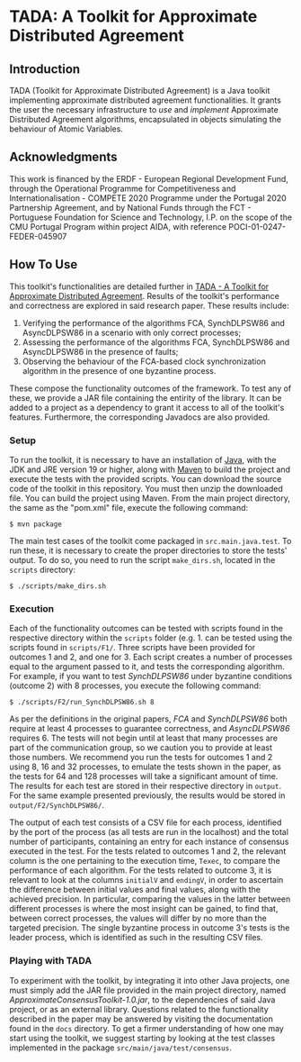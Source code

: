 # TADA: A Toolkit for Approximate Distributed Agreement

## Introduction

TADA (Toolkit for Approximate Distributed Agreement) is a Java toolkit implementing approximate distributed agreement functionalities. It grants the user the necessary infrastructure to _use_ and _implement_ Approximate Distributed Agreement algorithms, encapsulated in objects simulating the behaviour of Atomic Variables.

## Acknowledgments

This work is financed by the ERDF - European Regional Development Fund, through the Operational Programme for Competitiveness and Internationalisation - COMPETE 2020 Programme under the Portugal 2020 Partnership Agreement, and by National Funds through the FCT - Portuguese Foundation for Science and Technology, I.P. on the scope of the CMU Portugal Program within project AIDA, with reference POCI-01-0247-FEDER-045907

## How To Use

This toolkit's functionalities are detailed further in [TADA - A Toolkit for Approximate Distributed Agreement](https://link.springer.com/chapter/10.1007/978-3-031-35260-7_1). Results of the toolkit's performance and correctness are explored in said research paper. These results include:

1. Verifying the performance of the algorithms FCA, SynchDLPSW86 and AsyncDLPSW86 in a scenario with only correct processes;
2. Assessing the performance of the algorithms FCA, SynchDLPSW86 and AsyncDLPSW86 in the presence of faults;
3. Observing the behaviour of the FCA-based clock synchronization algorithm in the presence of one byzantine process.

These compose the functionality outcomes of the framework. To test any of these, we provide a JAR file containing the entirity of the library. It can be added to a project as a dependency to grant it access to all of the toolkit's features. Furthermore, the corresponding Javadocs are also provided.

### Setup

To run the toolkit, it is necessary to have an installation of [Java](https://www.java.com/en/download/), with the JDK and JRE version 19 or higher, along with [Maven](https://maven.apache.org/) to build the project and execute the tests with the provided scripts. You can download the source code of the toolkit in this repository. You must then unzip the downloaded file. You can build the project using Maven. From the main project directory, the same as the "pom.xml" file, execute the following command:

`$ mvn package`

The main test cases of the toolkit come packaged in `src.main.java.test`. To run these, it is necessary to create the proper directories to store the tests' output. To do so, you need to run the script `make_dirs.sh`, located in the `scripts` directory:

`$ ./scripts/make_dirs.sh`

### Execution

Each of the functionality outcomes can be tested with scripts found in the respective directory within the `scripts` folder (e.g. 1. can be tested using the scripts found in `scripts/F1/`. Three scripts have been provided for outcomes 1 and 2, and one for 3. Each script creates a number of processes equal to the argument passed to it, and tests the corresponding algorithm. For example, if you want to test *SynchDLPSW86* under byzantine conditions (outcome 2) with 8 processes, you execute the following command:

`$ ./scripts/F2/run_SynchDLPSW86.sh 8`

As per the definitions in the original papers, *FCA* and *SynchDLPSW86* both require at least 4 processes to guarantee correctness, and *AsyncDLPSW86* requires 6. The tests will not begin until at least that many processes are part of the communication group, so we caution you to provide at least those numbers. We recommend you run the tests for outcomes 1 and 2 using 8, 16 and 32 processes, to emulate the tests shown in the paper, as the tests for 64 and 128 processes will take a significant amount of time. The results for each test are stored in their respective directory in `output`. For the same example presented previously, the results would be stored in `output/F2/SynchDLPSW86/`.

The output of each test consists of a CSV file for each process, identified by the port of the process (as all tests are run in the localhost) and the total number of participants, containing an entry for each instance of consensus executed in the test. For the tests related to outcomes 1 and 2, the relevant column is the one pertaining to the execution time, `Texec`, to compare the performance of each algorithm. For the tests related to outcome 3, it is relevant to look at the columns `initialV` and `endingV`, in order to ascertain the difference between initial values and final values, along with the achieved precision. In particular, comparing the values in the latter between different processes is where the most insight can be gained, to find that, between correct processes, the values will differ by no more than the targeted precision. The single byzantine process in outcome 3's tests is the leader process, which is identified as such in the resulting CSV files.

### Playing with TADA

To experiment with the toolkit, by integrating it into other Java projects, one must simply add the JAR file provided in the main project directory, named _ApproximateConsensusToolkit-1.0.jar_, to the dependencies of said Java project, or as an external library. Questions related to the functionality described in the paper may be answered by visiting the documentation found in the `docs` directory. To get a firmer understanding of how one may start using the toolkit, we suggest starting by looking at the test classes implemented in the package `src/main/java/test/consensus`.

